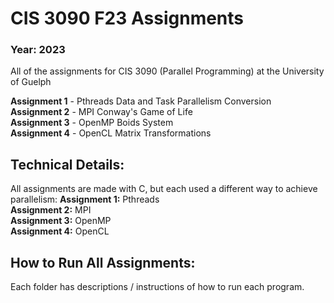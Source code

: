 # CIS 3090 F23 Assignments
### Year: 2023
All of the assignments for CIS 3090 (Parallel Programming) at the University of Guelph 

**Assignment 1** - Pthreads Data and Task Parallelism Conversion<br/>
**Assignment 2** - MPI Conway's Game of Life<br/>
**Assignment 3** - OpenMP Boids System<br/>
**Assignment 4** - OpenCL Matrix Transformations<br/>

## Technical Details:
All assignments are made with C, but each used a different way to achieve parallelism:
**Assignment 1:** Pthreads<br/>
**Assignment 2:** MPI<br/>
**Assignment 3:** OpenMP<br/>
**Assignment 4:** OpenCL<br/>

## How to Run All Assignments:
Each folder has descriptions / instructions of how to run each program.
